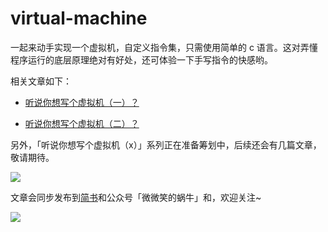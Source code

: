 # virtual-machine

一起来动手实现一个虚拟机，自定义指令集，只需使用简单的 c 语言。这对弄懂程序运行的底层原理绝对有好处，还可体验一下手写指令的快感哟。

相关文章如下：

* [听说你想写个虚拟机（一）？](vm1.md)

* [听说你想写个虚拟机（二）？](vm2.md)


另外，「听说你想写个虚拟机（x）」系列正在准备筹划中，后续还会有几篇文章，敬请期待。

![](https://cdn.jsdelivr.net/gh/silan-liu/picRepo/img20210131195623.png)


文章会同步发布到[简书](https://www.jianshu.com/u/9d9cf9760217)和公众号「微微笑的蜗牛」和，欢迎关注~


![](https://cdn.jsdelivr.net/gh/silan-liu/picRepo/img20210131124048.jpg)

